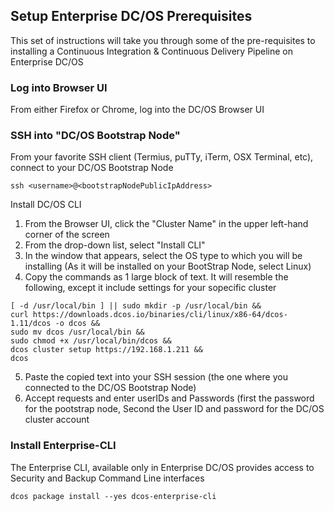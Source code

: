 
## Setup Enterprise DC/OS Prerequisites
This set of instructions will take you through some of the pre-requisites to installing a Continuous Integration & Continuous Delivery Pipeline on Enterprise DC/OS


### Log into Browser UI
From either Firefox or Chrome, log into the DC/OS Browser UI

### SSH into "DC/OS Bootstrap Node"
From your favorite SSH client (Termius, puTTy, iTerm, OSX Terminal, etc), connect to your DC/OS Bootstrap Node
```
ssh <username>@<bootstrapNodePublicIpAddress>
```

Install DC/OS CLI

1.  From the Browser UI, click the "Cluster Name" in the upper left-hand corner of the screen
2.  From the drop-down list, select "Install CLI"
3.  In the window that appears, select the OS type to which you will be installing (As it will be installed on your BootStrap Node, select Linux)
4.  Copy the commands as 1 large block of text.  It will resemble the following, except it include settings for your sopecific cluster
```
[ -d /usr/local/bin ] || sudo mkdir -p /usr/local/bin && 
curl https://downloads.dcos.io/binaries/cli/linux/x86-64/dcos-1.11/dcos -o dcos && 
sudo mv dcos /usr/local/bin && 
sudo chmod +x /usr/local/bin/dcos && 
dcos cluster setup https://192.168.1.211 && 
dcos
```
5.  Paste the copied text into your SSH session (the one where you connected to the DC/OS Bootstrap Node)
6.  Accept requests and enter userIDs and Passwords (first the password for the pootstrap node, Second the User ID and password for the DC/OS cluster account

### Install Enterprise-CLI
The Enterprise CLI, available only in Enterprise DC/OS provides access to Security and Backup Command Line interfaces
```
dcos package install --yes dcos-enterprise-cli
```

